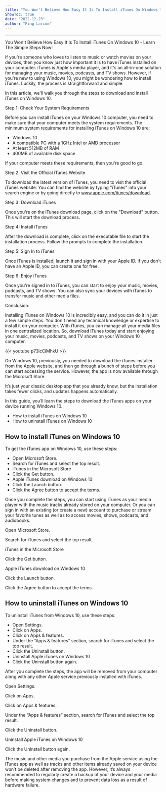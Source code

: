 ```yaml
---
title: "You Won't Believe How Easy It Is To Install iTunes On Windows 10 - Learn The Simple Steps Now!"
ShowToc: true 
date: "2022-12-23"
author: "Ping Larcom"
---
```

*****
You Won't Believe How Easy It Is To Install iTunes On Windows 10 - Learn The Simple Steps Now!

If you're someone who loves to listen to music or watch movies on your devices, then you know just how important it is to have iTunes installed on your computer. iTunes is Apple's media player, and it's an all-in-one solution for managing your music, movies, podcasts, and TV shows. However, if you're new to using Windows 10, you might be wondering how to install iTunes. Luckily, the process is straightforward and simple.

In this article, we'll walk you through the steps to download and install iTunes on Windows 10.

Step 1: Check Your System Requirements

Before you can install iTunes on your Windows 10 computer, you need to make sure that your computer meets the system requirements. The minimum system requirements for installing iTunes on Windows 10 are:

- Windows 10
- A compatible PC with a 1GHz Intel or AMD processor
- At least 512MB of RAM
- 400MB of available disk space

If your computer meets these requirements, then you're good to go.

Step 2: Visit the Official iTunes Website

To download the latest version of iTunes, you need to visit the official iTunes website. You can find the website by typing "iTunes" into your search engine or by going directly to www.apple.com/itunes/download.

Step 3: Download iTunes

Once you're on the iTunes download page, click on the "Download" button. This will start the download process.

Step 4: Install iTunes

After the download is complete, click on the executable file to start the installation process. Follow the prompts to complete the installation.

Step 5: Sign In to iTunes

Once iTunes is installed, launch it and sign in with your Apple ID. If you don't have an Apple ID, you can create one for free.

Step 6: Enjoy iTunes

Once you're signed in to iTunes, you can start to enjoy your music, movies, podcasts, and TV shows. You can also sync your devices with iTunes to transfer music and other media files.

Conclusion:

Installing iTunes on Windows 10 is incredibly easy, and you can do it in just a few simple steps. You don't need any technical knowledge or expertise to install it on your computer. With iTunes, you can manage all your media files in one centralized location. So, download iTunes today and start enjoying your music, movies, podcasts, and TV shows on your Windows 10 computer.

{{< youtube p73lcCiMhkU >}} 



On Windows 10, previously, you needed to download the iTunes installer from the Apple website, and then go through a bunch of steps before you can start accessing the service. However, the app is now available through the Microsoft Store.
 
It’s just your classic desktop app that you already know, but the installation takes fewer clicks, and updates happens automatically.
 
In this guide, you’ll learn the steps to download the iTunes apps on your device running Windows 10.
 
- How to install iTunes on Windows 10
 - How to uninstall iTunes on Windows 10

 
## How to install iTunes on Windows 10
 
To get the iTunes app on Windows 10, use these steps:
 
- Open Microsoft Store.
 - Search for iTunes and select the top result.
 - iTunes in the Microsoft Store
 - Click the Get button.
 - Apple iTunes download on Windows 10
 - Click the Launch button.
 - Click the Agree button to accept the terms.

 
Once you complete the steps, you can start using iTunes as your media player with the music tracks already stored on your computer. Or you can sign in with an existing (or create a new) account to purchase or stream your favorite tunes as well as to access movies, shows, podcasts, and audiobooks.
 
Open Microsoft Store.
 
Search for iTunes and select the top result.
 
iTunes in the Microsoft Store

 
Click the Get button.
 
Apple iTunes download on Windows 10

 
Click the Launch button.
 
Click the Agree button to accept the terms.
 
## How to uninstall iTunes on Windows 10
 
To uninstall iTunes from Windows 10, use these steps:
 
- Open Settings.
 - Click on Apps.
 - Click on Apps & features.
 - Under the “Apps & features” section, search for iTunes and select the top result.
 - Click the Uninstall button.
 - Uninstall Apple iTunes on Windows 10
 - Click the Uninstall button again.

 
After you complete the steps, the app will be removed from your computer along with any other Apple service previously installed with iTunes.
 
Open Settings.
 
Click on Apps.
 
Click on Apps & features.
 
Under the “Apps & features” section, search for iTunes and select the top result.
 
Click the Uninstall button.
 
Uninstall Apple iTunes on Windows 10

 
Click the Uninstall button again.
 
The music and other media you purchase from the Apple service using the iTunes app as well as tracks and other items already saved on your device won’t be deleted after removing the app. However, it’s always recommended to regularly create a backup of your device and your media before making system changes and to prevent data loss as a result of hardware failure.




